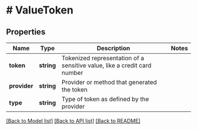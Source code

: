 # # ValueToken

## Properties

Name | Type | Description | Notes
------------ | ------------- | ------------- | -------------
**token** | **string** | Tokenized representation of a sensitive value, like a credit card number |
**provider** | **string** | Provider or method that generated the token |
**type** | **string** | Type of token as defined by the provider |

[[Back to Model list]](../../README.md#models) [[Back to API list]](../../README.md#endpoints) [[Back to README]](../../README.md)
